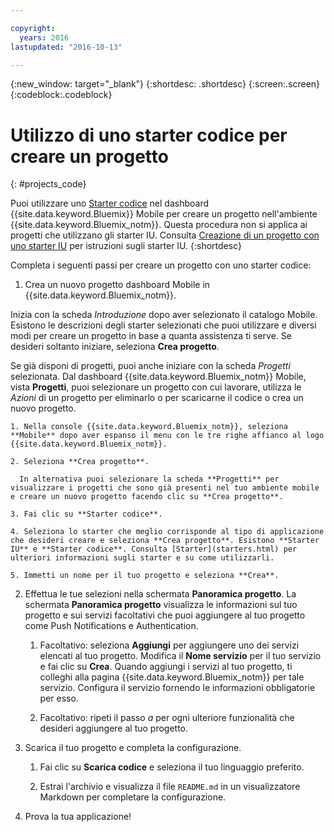 ```yaml
---

copyright:
  years: 2016
lastupdated: "2016-10-13"

---
```

{:new_window: target="_blank"}
{:shortdesc: .shortdesc}
{:screen:.screen}
{:codeblock:.codeblock}

# Utilizzo di uno starter codice per creare un progetto
{: #projects_code}

Puoi utilizzare uno [Starter codice](starters.html#Code_Starter) nel dashboard {{site.data.keyword.Bluemix}} Mobile per creare un progetto nell'ambiente {{site.data.keyword.Bluemix_notm}}. Questa procedura non si applica ai progetti che utilizzano gli starter IU. Consulta [Creazione di un progetto con uno starter IU](projects_ui.html) per istruzioni sugli starter IU. 
{:shortdesc}

Completa i seguenti passi per creare un progetto con uno starter codice:

1. Crea un nuovo progetto dashboard Mobile in {{site.data.keyword.Bluemix_notm}}.

 Inizia con la scheda *Introduzione* dopo aver selezionato il catalogo Mobile. Esistono le descrizioni degli starter selezionati che puoi utilizzare e diversi modi per creare un progetto in base a quanta assistenza ti serve. Se desideri soltanto iniziare, seleziona **Crea progetto**.

 Se già disponi di progetti, puoi anche iniziare con la scheda *Progetti* selezionata. Dal dashboard {{site.data.keyword.Bluemix_notm}} Mobile, vista **Progetti**, puoi selezionare un progetto con cui lavorare, utilizza le *Azioni* di un progetto per eliminarlo o per scaricarne il codice o crea un nuovo progetto.

	1. Nella console {{site.data.keyword.Bluemix_notm}}, seleziona **Mobile** dopo aver espanso il menu con le tre righe affianco al logo {{site.data.keyword.Bluemix_notm}}. 
	
	2. Seleziona **Crea progetto**. 

	  In alternativa puoi selezionare la scheda **Progetti** per visualizzare i progetti che sono già presenti nel tuo ambiente mobile e creare un nuovo progetto facendo clic su **Crea progetto**.

	3. Fai clic su **Starter codice**.  

	4. Seleziona lo starter che meglio corrisponde al tipo di applicazione che desideri creare e seleziona **Crea progetto**. Esistono **Starter IU** e **Starter codice**. Consulta [Starter](starters.html) per ulteriori informazioni sugli starter e su come utilizzarli. 
	
	5. Immetti un nome per il tuo progetto e seleziona **Crea**.
	
2. Effettua le tue selezioni nella schermata **Panoramica progetto**.  La schermata **Panoramica progetto** visualizza le informazioni sul tuo progetto e sui servizi facoltativi che puoi aggiungere al tuo progetto come Push Notifications e Authentication.  

	1. Facoltativo: seleziona **Aggiungi** per aggiungere uno dei servizi elencati al tuo progetto. Modifica il **Nome servizio** per il tuo servizio e fai clic su **Crea**. Quando aggiungi i servizi al tuo progetto, ti colleghi alla pagina {{site.data.keyword.Bluemix_notm}} per tale servizio. Configura il servizio fornendo le informazioni obbligatorie per esso.
	
	2. Facoltativo: ripeti il passo *a* per ogni ulteriore funzionalità che desideri aggiungere al tuo progetto. 

3.  Scarica il tuo progetto e completa la configurazione.

    1. Fai clic su **Scarica codice** e seleziona il tuo linguaggio preferito.
   
    2. Estrai l'archivio e visualizza il file `README.md` in un visualizzatore Markdown per completare la configurazione.

4.  Prova la tua applicazione! 


